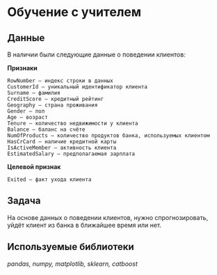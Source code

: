 # Обучение с учителем


## Данные

В наличии были следующие данные о поведении клиентов:

**Признаки**

    RowNumber — индекс строки в данных
    CustomerId — уникальный идентификатор клиента
    Surname — фамилия
    CreditScore — кредитный рейтинг
    Geography — страна проживания
    Gender — пол
    Age — возраст
    Tenure — количество недвижимости у клиента
    Balance — баланс на счёте
    NumOfProducts — количество продуктов банка, используемых клиентом
    HasCrCard — наличие кредитной карты
    IsActiveMember — активность клиента
    EstimatedSalary — предполагаемая зарплата

**Целевой признак**

    Exited — факт ухода клиента

## Задача

 На основе данных о поведении клиентов, нужно спрогнозировать, уйдёт клиент из банка в ближайшее время или нет. 

## Используемые библиотеки
*pandas, numpy, matplotlib, sklearn, catboost*
